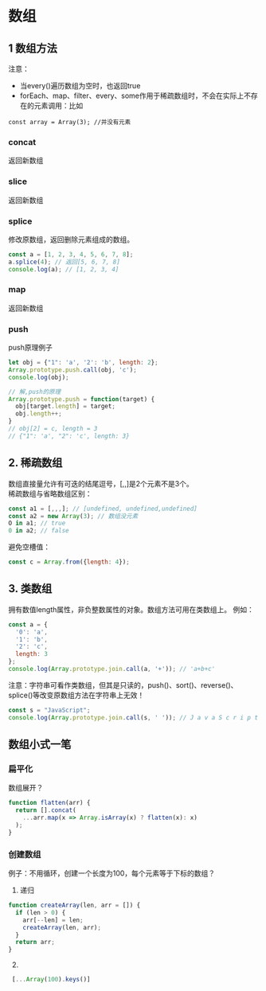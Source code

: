# 数组
## 1 数组方法
注意：
* 当every()遍历数组为空时，也返回true
* forEach、map、filter、every、some作用于稀疏数组时，不会在实际上不存在的元素调用：比如
```
const array = Array(3); //并没有元素
```

### concat
返回新数组
### slice
返回新数组
### splice
修改原数组，返回删除元素组成的数组。
```js
const a = [1, 2, 3, 4, 5, 6, 7, 8];
a.splice(4); // 返回[5, 6, 7, 8]
console.log(a); // [1, 2, 3, 4]
```
### map
返回新数组

### push
push原理例子
```js
let obj = {"1": 'a', '2': 'b', length: 2};
Array.prototype.push.call(obj, 'c');
console.log(obj); 

// 解,push的原理
Array.prototype.push = function(target) {
  obj[target.length] = target;
  obj.length++;
}
// obj[2] = c, length = 3
// {"1": 'a', "2": 'c', length: 3}
```



## 2. 稀疏数组
数组直接量允许有可迭的结尾逗号，[,,]是2个元素不是3个。  
稀疏数组与省略数组区别：
```js
const a1 = [,,,]; // [undefined, undefined,undefined]
const a2 = new Array(3); // 数组没元素
O in a1; // true
0 in a2; // false
```
避免空槽值：
```js
const c = Array.from({length: 4});
```

## 3. 类数组
拥有数值length属性，非负整数属性的对象。数组方法可用在类数组上。
例如：
```js
const a = {
  '0': 'a',
  '1': 'b',
  '2': 'c',
  length: 3
};
console.log(Array.prototype.join.call(a, '+')); // 'a+b+c' 
```
注意：字符串可看作类数组，但其是只读的，push()、sort()、reverse()、splice()等改变原数组方法在字符串上无效！
```js
const s = "JavaScript";
console.log(Array.prototype.join.call(s, ' ')); // J a v a S c r i p t
```

## 数组小式一笔
### 扁平化
数组展开？
```js
function flatten(arr) {
  return [].concat(
    ...arr.map(x => Array.isArray(x) ? flatten(x): x)
  );
}
```

### 创建数组
例子：不用循环，创建一个长度为100，每个元素等于下标的数组？
1. 递归
```js
function createArray(len, arr = []) {
  if (len > 0) {
    arr[--len] = len;
    createArray(len, arr);
  }
  return arr;
}
```
2. 
```js
 [...Array(100).keys()]
```